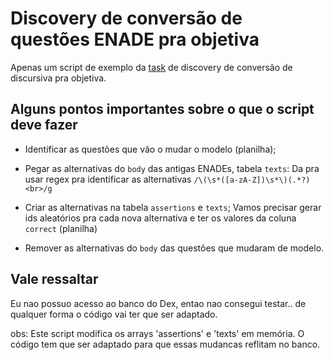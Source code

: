 # Discovery de conversão de questões ENADE pra objetiva
Apenas um script de exemplo da [task](https://app.shortcut.com/teamassessments/story/100405/importa%C3%A7%C3%A3o-dos-enunciados-das-quest%C3%B5es-dissertativas-para-m%C3%BAltipla-escolha) de discovery de conversão de discursiva pra objetiva. 

## Alguns pontos importantes sobre o que o script deve fazer
- Identificar as questões que vão o mudar o modelo (planilha);

- Pegar as alternativas do `body` das antigas ENADEs, tabela `texts`:
Da pra usar regex pra identificar as alternativas `/\(\s*([a-zA-Z])\s*\)(.*?)<br>/g`

- Criar as alternativas na tabela `assertions` e `texts`;
Vamos precisar gerar ids aleatórios pra cada nova alternativa e ter os valores da coluna `correct`  (planilha)
- Remover as alternativas do `body` das questões que mudaram de modelo.

## Vale ressaltar
Eu nao possuo acesso ao banco do Dex, entao nao consegui testar.. de qualquer forma o código vai ter que ser adaptado.

obs: Este script modifica os arrays 'assertions' e 'texts' em memória.
O código tem que ser adaptado para que essas mudancas reflitam no banco.

